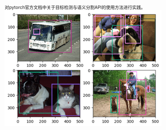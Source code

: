 对pytorch官方文档中关于目标检测与语义分割API的使用方法进行实践。
![Image text](https://raw.githubusercontent.com/4399123/Pytorch_visualzation_utilities/main/result/result.png)
